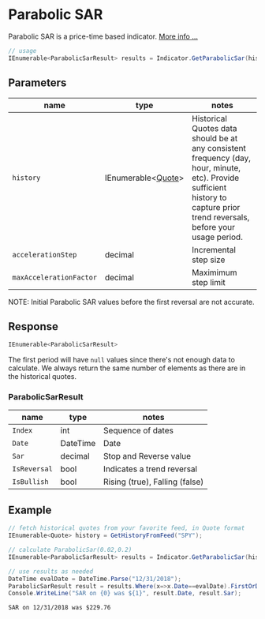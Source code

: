 ﻿# Parabolic SAR

Parabolic SAR is a price-time based indicator.
[More info ...](https://school.stockcharts.com/doku.php?id=technical_indicators:parabolic_sar)

``` C#
// usage
IEnumerable<ParabolicSarResult> results = Indicator.GetParabolicSar(history, accelerationStep, maxAccelerationFactor);  
```

## Parameters

| name | type | notes
| -- |-- |--
| `history` | IEnumerable\<[Quote](../GUIDE.md#Quote)\> | Historical Quotes data should be at any consistent frequency (day, hour, minute, etc).  Provide sufficient history to capture prior trend reversals, before your usage period.
| `accelerationStep` | decimal | Incremental step size
| `maxAccelerationFactor` | decimal | Maximimum step limit

NOTE: Initial Parabolic SAR values before the first reversal are not accurate.

## Response

``` C#
IEnumerable<ParabolicSarResult>
```

The first period will have `null` values since there's not enough data to calculate.  We always return the same number of elements as there are in the historical quotes.

### ParabolicSarResult

| name | type | notes
| -- |-- |--
| `Index` | int | Sequence of dates
| `Date` | DateTime | Date
| `Sar` | decimal | Stop and Reverse value
| `IsReversal` | bool | Indicates a trend reversal
| `IsBullish` | bool | Rising (true), Falling (false)

## Example

``` C#
// fetch historical quotes from your favorite feed, in Quote format
IEnumerable<Quote> history = GetHistoryFromFeed("SPY");

// calculate ParabolicSar(0.02,0.2)
IEnumerable<ParabolicSarResult> results = Indicator.GetParabolicSar(history,0.02,0.2);

// use results as needed
DateTime evalDate = DateTime.Parse("12/31/2018");
ParabolicSarResult result = results.Where(x=>x.Date==evalDate).FirstOrDefault();
Console.WriteLine("SAR on {0} was ${1}", result.Date, result.Sar);
```

``` text
SAR on 12/31/2018 was $229.76
```
